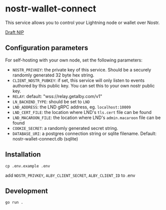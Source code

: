 # nostr-wallet-connect

This service allows you to control your Lightning node or wallet over Nostr.

[Draft NIP](https://github.com/getAlby/nips/blob/master/47.md)
## Configuration parameters
For self-hosting with your own node, set the following parameters:

- `NOSTR_PRIVKEY`: the private key of this service. Should be a securely randomly generated 32 byte hex string.
- `CLIENT_NOSTR_PUBKEY`: if set, this service will only listen to events authored by this public key. You can set this to your own nostr public key.
- `RELAY`: default: "wss://relay.getalby.com/v1"
- `LN_BACKEND_TYPE`: should be set to `LND`
- `LND_ADDRESS`: the LND gRPC address, eg. `localhost:10009`
- `LND_CERT_FILE`: the location where LND's `tls.cert` file can be found
- `LND_MACAROON_FILE`:  the location where LND's `admin.macaroon` file can be found
- `COOKIE_SECRET`: a randomly generated secret string.
- `DATABASE_URI`: a postgres connection string or sqlite filename. Default: nostr-wallet-connect.db (sqlite)

## Installation
`cp .env.example .env`

add `NOSTR_PRIVKEY`, `ALBY_CLIENT_SECRET`, `ALBY_CLIENT_ID` to .env

## Development
`go run .`